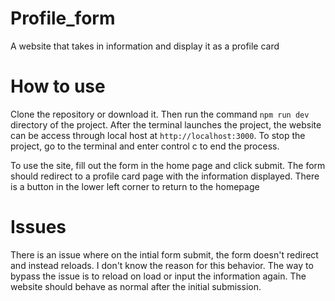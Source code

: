 # Profile_form
A website that takes in information and display it as a profile card

# How to use
Clone the repository or download it. 
Then run the command ```npm run dev``` directory of the project. After the terminal launches the project, the website can be access through local host at ```http://localhost:3000```. To stop the project, go to the terminal and enter control c to end the process.

To use the site, fill out the form in the home page and click submit. 
The form should redirect to a profile card page with the information displayed. 
There is a button in the lower left corner to return to the homepage

# Issues
There is an issue where on the intial form submit, the form doesn't redirect and instead reloads. I don't know the reason for this behavior. The way to bypass the issue is to reload on load or input the information again. The website should behave as normal after the initial submission. 
